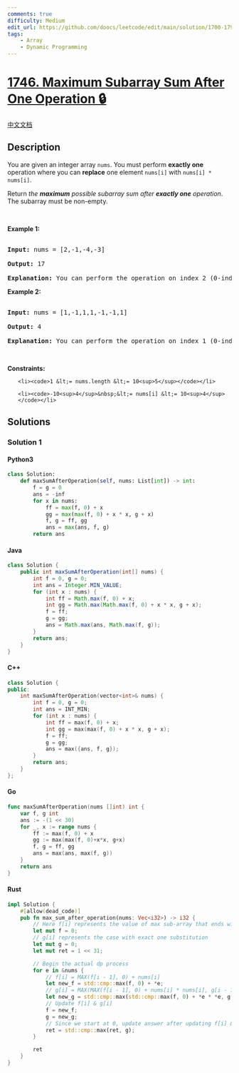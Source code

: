 ```yaml
---
comments: true
difficulty: Medium
edit_url: https://github.com/doocs/leetcode/edit/main/solution/1700-1799/1746.Maximum%20Subarray%20Sum%20After%20One%20Operation/README_EN.md
tags:
    - Array
    - Dynamic Programming
---
```


<!-- problem:start -->

# [1746. Maximum Subarray Sum After One Operation 🔒](https://leetcode.com/problems/maximum-subarray-sum-after-one-operation)

[中文文档](/solution/1700-1799/1746.Maximum%20Subarray%20Sum%20After%20One%20Operation/README.md)

## Description

<!-- description:start -->

<p>You are given an integer array <code>nums</code>. You must perform <strong>exactly one</strong> operation&nbsp;where you can <strong>replace</strong> one&nbsp;element <code>nums[i]</code> with <code>nums[i] * nums[i]</code>.&nbsp;</p>

<p>Return <em>the <strong>maximum</strong> possible subarray sum after <strong>exactly&nbsp;one</strong> operation</em>. The subarray must be non-empty.</p>

<p>&nbsp;</p>

<p><strong class="example">Example 1:</strong></p>

<pre>

<strong>Input:</strong> nums = [2,-1,-4,-3]

<strong>Output:</strong> 17

<strong>Explanation:</strong> You can perform the operation on index 2 (0-indexed) to make nums = [2,-1,<strong>16</strong>,-3]. Now, the maximum subarray sum is 2 + -1 + 16 = 17.</pre>

<p><strong class="example">Example 2:</strong></p>

<pre>

<strong>Input:</strong> nums = [1,-1,1,1,-1,-1,1]

<strong>Output:</strong> 4

<strong>Explanation:</strong> You can perform the operation on index 1 (0-indexed) to make nums = [1,<strong>1</strong>,1,1,-1,-1,1]. Now, the maximum subarray sum is 1 + 1 + 1 + 1 = 4.</pre>

<p>&nbsp;</p>

<p><strong>Constraints:</strong></p>

<ul>

    <li><code>1 &lt;= nums.length &lt;= 10<sup>5</sup></code></li>

    <li><code>-10<sup>4</sup>&nbsp;&lt;= nums[i] &lt;= 10<sup>4</sup></code></li>

</ul>

<!-- description:end -->

## Solutions

<!-- solution:start -->

### Solution 1

<!-- tabs:start -->

#### Python3

```python
class Solution:
    def maxSumAfterOperation(self, nums: List[int]) -> int:
        f = g = 0
        ans = -inf
        for x in nums:
            ff = max(f, 0) + x
            gg = max(max(f, 0) + x * x, g + x)
            f, g = ff, gg
            ans = max(ans, f, g)
        return ans
```

#### Java

```java
class Solution {
    public int maxSumAfterOperation(int[] nums) {
        int f = 0, g = 0;
        int ans = Integer.MIN_VALUE;
        for (int x : nums) {
            int ff = Math.max(f, 0) + x;
            int gg = Math.max(Math.max(f, 0) + x * x, g + x);
            f = ff;
            g = gg;
            ans = Math.max(ans, Math.max(f, g));
        }
        return ans;
    }
}
```

#### C++

```cpp
class Solution {
public:
    int maxSumAfterOperation(vector<int>& nums) {
        int f = 0, g = 0;
        int ans = INT_MIN;
        for (int x : nums) {
            int ff = max(f, 0) + x;
            int gg = max(max(f, 0) + x * x, g + x);
            f = ff;
            g = gg;
            ans = max({ans, f, g});
        }
        return ans;
    }
};
```

#### Go

```go
func maxSumAfterOperation(nums []int) int {
	var f, g int
	ans := -(1 << 30)
	for _, x := range nums {
		ff := max(f, 0) + x
		gg := max(max(f, 0)+x*x, g+x)
		f, g = ff, gg
		ans = max(ans, max(f, g))
	}
	return ans
}
```

#### Rust

```rust
impl Solution {
    #[allow(dead_code)]
    pub fn max_sum_after_operation(nums: Vec<i32>) -> i32 {
        // Here f[i] represents the value of max sub-array that ends with nums[i] with no substitution
        let mut f = 0;
        // g[i] represents the case with exact one substitution
        let mut g = 0;
        let mut ret = 1 << 31;

        // Begin the actual dp process
        for e in &nums {
            // f[i] = MAX(f[i - 1], 0) + nums[i]
            let new_f = std::cmp::max(f, 0) + *e;
            // g[i] = MAX(MAX(f[i - 1], 0) + nums[i] * nums[i], g[i - 1] + nums[i])
            let new_g = std::cmp::max(std::cmp::max(f, 0) + *e * *e, g + *e);
            // Update f[i] & g[i]
            f = new_f;
            g = new_g;
            // Since we start at 0, update answer after updating f[i] & g[i]
            ret = std::cmp::max(ret, g);
        }

        ret
    }
}
```

<!-- tabs:end -->

<!-- solution:end -->

<!-- problem:end -->
